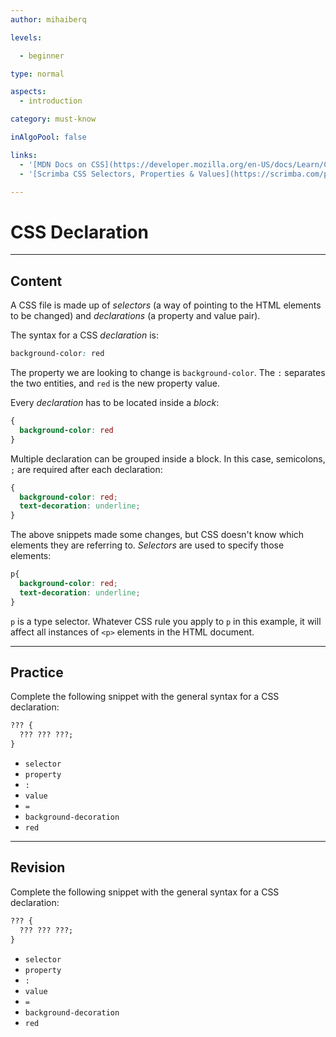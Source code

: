 ```yaml
---
author: mihaiberq

levels:

  - beginner

type: normal

aspects:
  - introduction

category: must-know

inAlgoPool: false

links:
  - '[MDN Docs on CSS](https://developer.mozilla.org/en-US/docs/Learn/CSS){documentation}'
  - '[Scrimba CSS Selectors, Properties & Values](https://scrimba.com/p/pWvwCg/cpKbvTV){website}'

---
```


# CSS Declaration

---
## Content

A CSS file is made up of *selectors* (a way of pointing to the HTML elements to be changed) and *declarations* (a property and value pair).

The syntax for a CSS *declaration* is:
```css
background-color: red
```
The property we are looking to change is `background-color`. The `:` separates the two entities, and `red` is the new property value.

Every *declaration* has to be located inside a *block*:
```css
{
  background-color: red
}
```
Multiple declaration can be grouped inside a block. In this case, semicolons, `;` are required after each declaration:
```css
{
  background-color: red;
  text-decoration: underline;
}
```
The above snippets made some changes, but CSS doesn't know which elements they are referring to. *Selectors* are used to specify those elements:
```css
p{
  background-color: red;
  text-decoration: underline;
}
```
`p` is a type selector. Whatever CSS rule you apply to `p` in this example, it will affect all instances of `<p>` elements in the HTML document.

---
## Practice

Complete the following snippet with the general syntax for a CSS declaration:
```css
??? {
  ??? ??? ???;
}
```

* `selector`
* `property`
* `:`
* `value`
* `=`
* `background-decoration`
* `red`

---
## Revision

Complete the following snippet with the general syntax for a CSS declaration:
```css
??? {
  ??? ??? ???;
}
```

* `selector`
* `property`
* `:`
* `value`
* `=`
* `background-decoration`
* `red`
